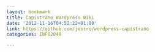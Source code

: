 ```yaml
---
layout: bookmark
title: Capistrano Wordpress Wiki
date: '2012-11-16T04:52:22+01:00'
link: https://github.com/jestro/wordpress-capistrano
categories: INFO2040

---
```

